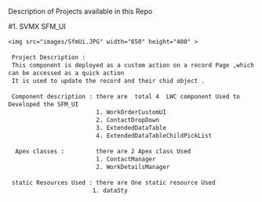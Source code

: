 
Description of Projects  available in this Repo
 
#1. SVMX SFM_UI 

    <img src="images/SfmUi.JPG" width="650" height="400" >

     Project Description : 
     This component is deployed as a custom action on a record Page ,which can be accessed as a quick action 
     It is used to update the record and their chid object .
 
     Component description : there are  total 4  LWC component Used to Developed the SFM_UI
                             1. WorkOrderCustomUI
                             2. ContactDropDown
                             3. ExtendedDataTable
                             4. ExtendedDataTableChildPickList
                             
      Apex classes :         there are 2 Apex class Used 
                             1. ContactManager 
                             2. WorkDetailsManager
                             
     static Resources Used : there are One static resource Used 
                            1. dataSty
     
     
     
     
     


